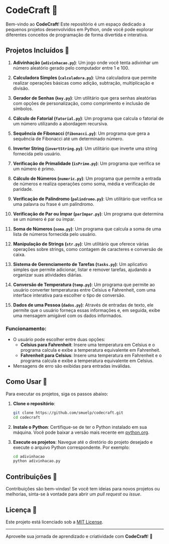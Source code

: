 # CodeCraft 🚀

Bem-vindo ao **CodeCraft**! Este repositório é um espaço dedicado a pequenos projetos desenvolvidos em Python, onde você pode explorar diferentes conceitos de programação de forma divertida e interativa.

## Projetos Incluídos 🌟

1. **Adivinhação (`adivinhacao.py`)**: Um jogo onde você tenta adivinhar um número aleatório gerado pelo computador entre 1 e 100.

2. **Calculadora Simples (`calculadora.py`)**: Uma calculadora que permite realizar operações básicas como adição, subtração, multiplicação e divisão.

3. **Gerador de Senhas (`key.py`)**: Um utilitário que gera senhas aleatórias com opções de personalização, como comprimento e inclusão de símbolos.

4. **Cálculo de Fatorial (`fatorial.py`)**: Um programa que calcula o fatorial de um número utilizando a abordagem recursiva.

5. **Sequência de Fibonacci (`fibonacci.py`)**: Um programa que gera a sequência de Fibonacci até um determinado número.

6. **Inverter String (`invertString.py`)**: Um utilitário que inverte uma string fornecida pelo usuário.

7. **Verificação de Primalidade (`isPrime.py`)**: Um programa que verifica se um número é primo.

8. **Cálculo de Números (`numeric.py`)**: Um programa que permite a entrada de números e realiza operações como soma, média e verificação de paridade.

9. **Verificação de Palíndromo (`palindromo.py`)**: Um utilitário que verifica se uma palavra ou frase é um palíndromo.

10. **Verificação de Par ou Ímpar (`parImpar.py`)**: Um programa que determina se um número é par ou ímpar.

11. **Soma de Números (`soma.py`)**: Um programa que calcula a soma de uma lista de números fornecida pelo usuário.

12. **Manipulação de Strings (`str.py`)**: Um utilitário que oferece várias operações sobre strings, como contagem de caracteres e conversão de caixa.

13. **Sistema de Gerenciamento de Tarefas (`tasks.py`)**: Um aplicativo simples que permite adicionar, listar e remover tarefas, ajudando a organizar suas atividades diárias.

14. **Conversão de Temperatura (`temp.py`)**: Um programa que permite ao usuário converter temperaturas entre Celsius e Fahrenheit, com uma interface interativa para escolher o tipo de conversão.

15. **Dados de uma Pessoa (`dados.py`)**: Através de entradas de texto, ele permite que o usuário forneça essas informações e, em seguida, exibe uma mensagem amigável com os dados informados.

   ### Funcionamento:
   - O usuário pode escolher entre duas opções:
     - **Celsius para Fahrenheit**: Insere uma temperatura em Celsius e o programa calcula e exibe a temperatura equivalente em Fahrenheit.
     - **Fahrenheit para Celsius**: Insere uma temperatura em Fahrenheit e o programa calcula e exibe a temperatura equivalente em Celsius.
   - Mensagens de erro são exibidas para entradas inválidas.

## Como Usar 🔧

Para executar os projetos, siga os passos abaixo:

1. **Clone o repositório**:
   ```bash
   git clone https://github.com/smuelp/codecraft.git
   cd codecraft
   ```

2. **Instale o Python**:
   Certifique-se de ter o Python instalado em sua máquina. Você pode baixar a versão mais recente em [python.org](https://www.python.org/downloads/).

3. **Execute os projetos**:
   Navegue até o diretório do projeto desejado e execute o arquivo Python correspondente. Por exemplo:
   ```bash
   cd adivinhacao
   python adivinhacao.py
   ```

## Contribuições 🤝

Contribuições são bem-vindas! Se você tem ideias para novos projetos ou melhorias, sinta-se à vontade para abrir um *pull request* ou *issue*.

## Licença 📜

Este projeto está licenciado sob a [MIT License](LICENSE).

---

Aproveite sua jornada de aprendizado e criatividade com **CodeCraft**! 🌈
```
